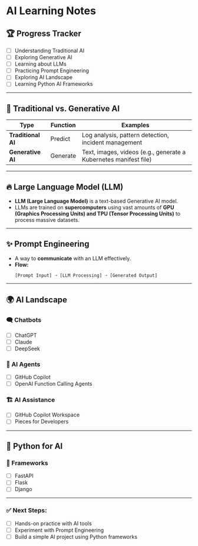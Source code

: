 # AI Learning Notes

## 🏆 Progress Tracker  
- [ ] Understanding Traditional AI  
- [ ] Exploring Generative AI  
- [ ] Learning about LLMs  
- [ ] Practicing Prompt Engineering  
- [ ] Exploring AI Landscape  
- [ ] Learning Python AI Frameworks  

---

## 🧠 Traditional vs. Generative AI  

| Type             | Function    | Examples |
|-----------------|------------|----------|
| **Traditional AI** | Predict     | Log analysis, pattern detection, incident management |
| **Generative AI** | Generate    | Text, images, videos (e.g., generate a Kubernetes manifest file) |

---

## 🔥 Large Language Model (LLM)  

- **LLM (Large Language Model)** is a text-based Generative AI model.  
- LLMs are trained on **supercomputers** using vast amounts of **GPU (Graphics Processing Units) and TPU (Tensor Processing Units)** to process massive datasets.  

---

## ✨ Prompt Engineering  

- A way to **communicate** with an LLM effectively.  
- **Flow:**  
  ```
  [Prompt Input] ➝ [LLM Processing] ➝ [Generated Output]
  ```

---

## 🌍 AI Landscape  

### 🗨️ Chatbots  
- [ ] ChatGPT  
- [ ] Claude  
- [ ] DeepSeek  

### 🤖 AI Agents  
- [ ] GitHub Copilot  
- [ ] OpenAI Function Calling Agents  

### 🏗️ AI Assistance  
- [ ] GitHub Copilot Workspace  
- [ ] Pieces for Developers  

---

## 🐍 Python for AI  

### 📌 Frameworks  
- [ ] FastAPI  
- [ ] Flask  
- [ ] Django  

---

### ✅ Next Steps:  
- [ ] Hands-on practice with AI tools  
- [ ] Experiment with Prompt Engineering  
- [ ] Build a simple AI project using Python frameworks  
